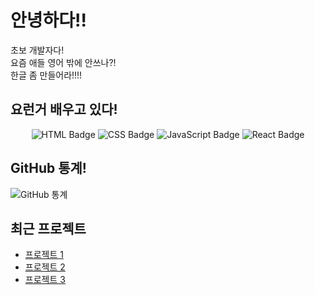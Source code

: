 # 안녕하다!!
초보 개발자다!<br/>
요즘 애들 영어 밖에 안쓰나?!<br/>
한글 좀 만들어라!!!!

## 요런거 배우고 있다!
<p align="center">
    <img src="https://img.shields.io/badge/-HTML-E34F26?logo=HTML5&logoColor=white&style=for-the-badge" alt="HTML Badge">
    <img src="https://img.shields.io/badge/-CSS-1572B6?logo=CSS3&logoColor=white&style=for-the-badge" alt="CSS Badge">
    <img src="https://img.shields.io/badge/-JavaScript-F7DF1E?logo=JavaScript&logoColor=white&style=for-the-badge" alt="JavaScript Badge">
    <img src="https://img.shields.io/badge/-React-61DAFB?logo=React&logoColor=white&style=for-the-badge" alt="React Badge">
</p>

## GitHub 통계!
![GitHub 통계](https://github-readme-stats.vercel.app/api?username=john-doe&show_icons=true)

## 최근 프로젝트

- [프로젝트 1](https://github.com/john-doe/project-1)
- [프로젝트 2](https://github.com/john-doe/project-2)
- [프로젝트 3](https://github.com/john-doe/project-3)
